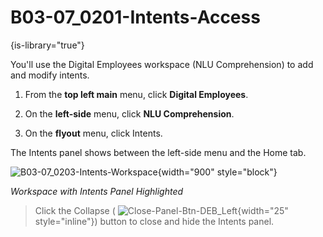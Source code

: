 # B03-07_0201-Intents-Access

{is-library="true"}

<snippet id="B03-07_0201-Intents-Access_snippet">



You'll use the Digital Employees workspace (NLU Comprehension) to add and modify intents.

1. From the **top left main** menu, click **Digital Employees**.

2. On the **left-side** menu, click **NLU Comprehension**.

3. On the **flyout** menu, click Intents.

The Intents panel shows between the left-side menu and the Home tab.

![B03-07_0203-Intents-Workspace](B03-07_0203-Intents-Workspace.png){width="900" style="block"}

*Workspace with Intents Panel Highlighted*

> Click the Collapse ( ![Close-Panel-Btn-DEB_Left](Close-Panel-Btn-DEB_Left.png){width="25" style="inline"}) button to close and hide the Intents panel.


</snippet>